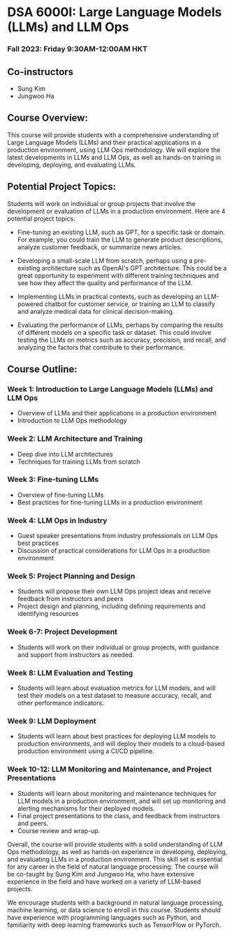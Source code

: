 # DSA 6000I: Large Language Models (LLMs) and LLM Ops
### Fall 2023: Friday 9:30AM-12:00AM HKT

## Co-instructors
* Sung Kim
* Jungwoo Ha

## Course Overview:
This course will provide students with a comprehensive understanding of Large Language Models (LLMs) and their practical applications in a production environment, using LLM Ops methodology. We will explore the latest developments in LLMs and LLM Ops, as well as hands-on training in developing, deploying, and evaluating LLMs.

## Potential Project Topics:
Students will work on individual or group projects that involve the development or evaluation of LLMs in a production environment. Here are 4 potential project topics:

* Fine-tuning an existing LLM, such as GPT, for a specific task or domain. For example, you could train the LLM to generate product descriptions, analyze customer feedback, or summarize news articles.

* Developing a small-scale LLM from scratch, perhaps using a pre-existing architecture such as OpenAI's GPT architecture. This could be a great opportunity to experiment with different training techniques and see how they affect the quality and performance of the LLM.

* Implementing LLMs in practical contexts, such as developing an LLM-powered chatbot for customer service, or training an LLM to classify and analyze medical data for clinical decision-making.

* Evaluating the performance of LLMs, perhaps by comparing the results of different models on a specific task or dataset. This could involve testing the LLMs on metrics such as accuracy, precision, and recall, and analyzing the factors that contribute to their performance.

## Course Outline:

### Week 1: Introduction to Large Language Models (LLMs) and LLM Ops
- Overview of LLMs and their applications in a production environment
- Introduction to LLM Ops methodology

### Week 2: LLM Architecture and Training
- Deep dive into LLM architectures
- Techniques for training LLMs from scratch

### Week 3: Fine-tuning LLMs
- Overview of fine-tuning LLMs
- Best practices for fine-tuning LLMs in a production environment

### Week 4: LLM Ops in Industry
- Guest speaker presentations from industry professionals on LLM Ops best practices
- Discussion of practical considerations for LLM Ops in a production environment

### Week 5: Project Planning and Design
- Students will propose their own LLM Ops project ideas and receive feedback from instructors and peers
- Project design and planning, including defining requirements and identifying resources

### Week 6-7: Project Development
- Students will work on their individual or group projects, with guidance and support from instructors as needed.

### Week 8: LLM Evaluation and Testing
- Students will learn about evaluation metrics for LLM models, and will test their models on a test dataset to measure accuracy, recall, and other performance indicators.

### Week 9: LLM Deployment
- Students will learn about best practices for deploying LLM models to production environments, and will deploy their models to a cloud-based production environment using a CI/CD pipeline.

### Week 10-12: LLM Monitoring and Maintenance, and Project Presentations
- Students will learn about monitoring and maintenance techniques for LLM models in a production environment, and will set up monitoring and alerting mechanisms for their deployed models.
- Final project presentations to the class, and feedback from instructors and peers.
- Course review and wrap-up.

Overall, the course will provide students with a solid understanding of LLM Ops methodology, as well as hands-on experience in developing, deploying, and evaluating LLMs in a production environment. This skill set is essential for any career in the field of natural language processing. The course will be co-taught by Sung Kim and Jungwoo Ha, who have extensive experience in the field and have worked on a variety of LLM-based projects.

We encourage students with a background in natural language processing, machine learning, or data science to enroll in this course. Students should have experience with programming languages such as Python, and familiarity with deep learning frameworks such as TensorFlow or PyTorch.

